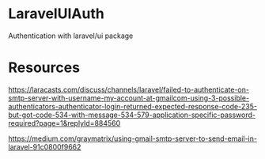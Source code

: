 # LaravelUIAuth
Authentication with laravel/ui package

# Resources
https://laracasts.com/discuss/channels/laravel/failed-to-authenticate-on-smtp-server-with-username-my-account-at-gmailcom-using-3-possible-authenticators-authenticator-login-returned-expected-response-code-235-but-got-code-534-with-message-534-579-application-specific-password-required?page=1&replyId=884560

https://medium.com/graymatrix/using-gmail-smtp-server-to-send-email-in-laravel-91c0800f9662

